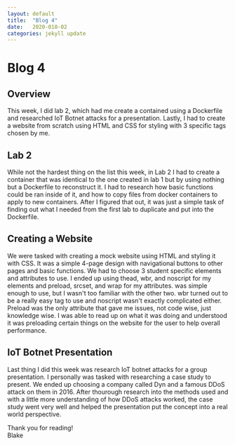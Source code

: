 ```yaml
---
layout: default
title:  "Blog 4"
date:   2020-010-02
categories: jekyll update
---
```


<h1>Blog 4</h1>

<h2>Overview</h2>
This week, I did lab 2, which had me create a contained using a Dockerfile and researched IoT Botnet attacks for a presentation. Lastly, I had to create a website from scratch using HTML and CSS for styling with 3 specific tags chosen by me. 

<h2>Lab 2</h2>
While not the hardest thing on the list this week, in Lab 2 I had to create a container that was identical to the one created in lab 1 but by using nothing but a Dockerfile to reconstruct it. I had to research how basic functions could be ran inside of it, and how to copy files from docker containers to apply to new containers. After I figured that out, it was just a simple task of finding out what I needed from the first lab to duplicate and put into the Dockerfile. 

<h2>Creating a Website</h2>
We were tasked with creating a mock website using HTML and styling it with CSS. It was a simple 4-page design with navigational buttons to other pages and basic functions. We had to choose 3 student specific elements and attributes to use. I ended up using thead, wbr, and noscript for my elements and preload, srcset, and wrap for my attributes. <thead> was simple enough to use, but I wasn't too familiar with the other two. wbr turned out to be a really easy tag to use and noscript wasn't exactly complicated either. Preload was the only attribute that gave me issues, not code wise, just knowledge wise. I was able to read up on what it was doing and understood it was preloading certain things on the website for the user to help overall performance. 

<h2>IoT Botnet Presentation</h2>
Last thing I did this week was research IoT botnet attacks for a group presentation. I personally was tasked with researching a case study to present. We ended up choosing a company called Dyn and a famous DDoS attack on them in 2016. After thourough research into the methods used and with a little more understanding of how DDoS attacks worked, the case study went very well and helped the presentation put the concept into a real world perspective. 

Thank you for reading!<br/>
Blake
